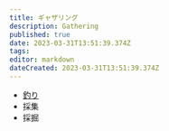 ```yaml
---
title: ギャザリング
description: Gathering
published: true
date: 2023-03-31T13:51:39.374Z
tags: 
editor: markdown
dateCreated: 2023-03-31T13:51:39.374Z
---
```


+ [釣り](/ギャザリング/釣り)
+ 採集
+ 採掘